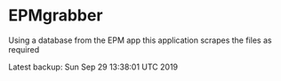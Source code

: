 # EPMgrabber
Using a database from the EPM app this application scrapes the files as required


Latest backup: Sun Sep 29 13:38:01 UTC 2019
